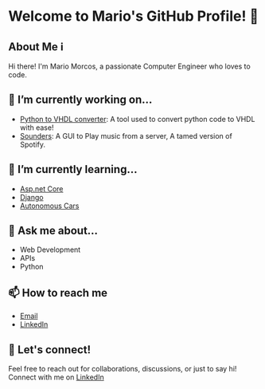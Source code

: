 # Welcome to Mario's GitHub Profile! 👋

## About Me ℹ️

Hi there! I'm Mario Morcos, a passionate Computer Engineer who loves to code. 

## 🔭 I’m currently working on...

- [Python to VHDL converter](https://github.com/mmm12344/Python-to-vhdl-converter): A tool used to convert python code to VHDL with ease!
- [Sounders](https://github.com/mmm12344/Sounders): A GUI to Play music from a server, A tamed version of Spotify.

## 🌱 I’m currently learning...

- [Asp.net Core](https://learn.microsoft.com/en-us/aspnet/core/?view=aspnetcore-8.0)
- [Django](https://docs.djangoproject.com/en/5.0/)
- [Autonomous Cars](https://en.wikipedia.org/wiki/Self-driving_car)

## 💬 Ask me about...

- Web Development
- APIs
- Python

## 📫 How to reach me

- [Email](mailto:mariomorcoswassily@gmail.com)
- [LinkedIn](https://www.linkedin.com/in/mario-morcos-11577b21a)

## 🤝 Let's connect!

Feel free to reach out for collaborations, discussions, or just to say hi! Connect with me on [LinkedIn](www.linkedin.com/in/mario-morcos-11577b21a)


